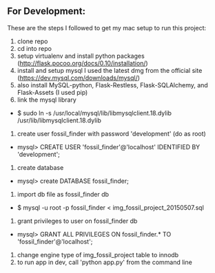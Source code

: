 ## For Development:
These are the steps I followed to get my mac setup to run this project:

1. clone repo
1. cd into repo
1. setup virtualenv and install python packages (http://flask.pocoo.org/docs/0.10/installation/)
1. install and setup mysql I used the latest dmg from the official site (https://dev.mysql.com/downloads/mysql/)
1. also install MySQL-python, Flask-Restless, Flask-SQLAlchemy, and Flask-Assets (I used pip)
1. link the mysql library 
 - $ sudo ln -s /usr/local/mysql/lib/libmysqlclient.18.dylib /usr/lib/libmysqlclient.18.dylib
1. create user fossil_finder with password 'development' (do as root)
 - mysql> CREATE USER 'fossil_finder'@'localhost' IDENTIFIED BY 'development';
1. create database
 - mysql> create DATABASE fossil_finder;
1. import db file as fossil_finder db
 - $ mysql -u root -p fossil_finder < img_fossil_project_20150507.sql
1. grant privileges to user on fossil_finder db
 - mysql> GRANT ALL PRIVILEGES ON fossil_finder.* TO 'fossil_finder'@'localhost';
1. change engine type of img_fossil_project table to innodb
1. to run app in dev, call 'python app.py' from the command line
